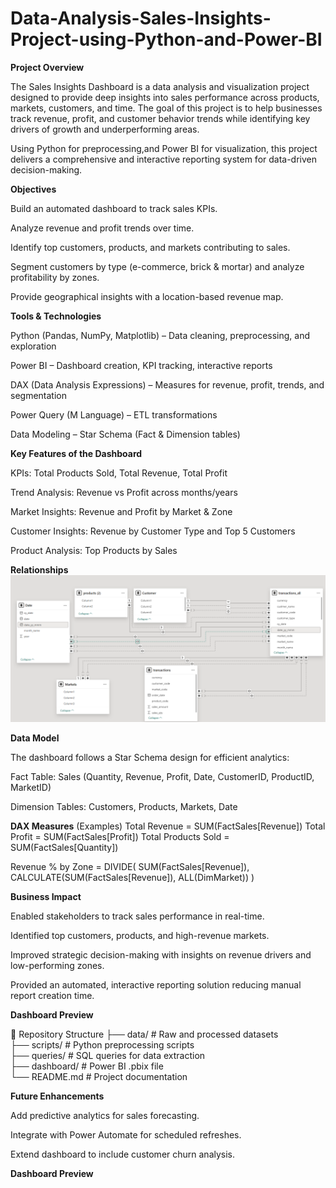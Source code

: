 # Data-Analysis-Sales-Insights-Project-using-Python-and-Power-BI
**Project Overview**

The Sales Insights Dashboard is a data analysis and visualization project designed to provide deep insights into sales performance across products, markets, customers, and time. The goal of this project is to help businesses track revenue, profit, and customer behavior trends while identifying key drivers of growth and underperforming areas.

Using Python for preprocessing,and Power BI for visualization, this project delivers a comprehensive and interactive reporting system for data-driven decision-making.

**Objectives**

Build an automated dashboard to track sales KPIs.

Analyze revenue and profit trends over time.

Identify top customers, products, and markets contributing to sales.

Segment customers by type (e-commerce, brick & mortar) and analyze profitability by zones.

Provide geographical insights with a location-based revenue map.

**Tools & Technologies**

Python (Pandas, NumPy, Matplotlib) – Data cleaning, preprocessing, and exploration

Power BI – Dashboard creation, KPI tracking, interactive reports

DAX (Data Analysis Expressions) – Measures for revenue, profit, trends, and segmentation

Power Query (M Language) – ETL transformations

Data Modeling – Star Schema (Fact & Dimension tables)

**Key Features of the Dashboard**

KPIs: Total Products Sold, Total Revenue, Total Profit

Trend Analysis: Revenue vs Profit across months/years

Market Insights: Revenue and Profit by Market & Zone

Customer Insights: Revenue by Customer Type and Top 5 Customers

Product Analysis: Top Products by Sales

**Relationships**
![image alt](https://github.com/VaishnaviGhorpade99/Data-Analysis-Sales-Insights-Project-using-Python-and-Power-BI/blob/main/Relationships..png)

**Data Model**

The dashboard follows a Star Schema design for efficient analytics:

Fact Table: Sales (Quantity, Revenue, Profit, Date, CustomerID, ProductID, MarketID)

Dimension Tables: Customers, Products, Markets, Date

**DAX Measures** (Examples)
Total Revenue = SUM(FactSales[Revenue])
Total Profit = SUM(FactSales[Profit])
Total Products Sold = SUM(FactSales[Quantity])

Revenue % by Zone =
DIVIDE(
    SUM(FactSales[Revenue]),
    CALCULATE(SUM(FactSales[Revenue]), ALL(DimMarket))
)

 **Business Impact**

Enabled stakeholders to track sales performance in real-time.

Identified top customers, products, and high-revenue markets.

Improved strategic decision-making with insights on revenue drivers and low-performing zones.

Provided an automated, interactive reporting solution reducing manual report creation time.

**Dashboard Preview**

📂 Repository Structure
├── data/                # Raw and processed datasets  
├── scripts/             # Python preprocessing scripts  
├── queries/             # SQL queries for data extraction  
├── dashboard/           # Power BI .pbix file  
└── README.md            # Project documentation  

**Future Enhancements**

Add predictive analytics for sales forecasting.

Integrate with Power Automate for scheduled refreshes.

Extend dashboard to include customer churn analysis.

**Dashboard Preview**
